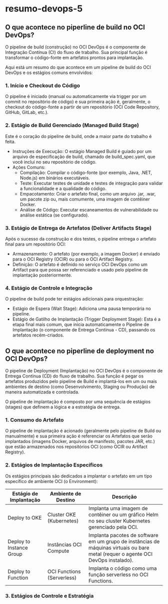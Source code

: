 # resumo-devops-5

## O que acontece no piperline de build no OCI DevOps?

O pipeline de build (construção) no OCI DevOps é o componente de Integração Contínua (CI) do fluxo de trabalho. Sua principal função é transformar o código-fonte em artefatos prontos para implantação.

Aqui está um resumo do que acontece em um pipeline de build do OCI DevOps e os estágios comuns envolvidos:

### 1. Início e Checkout do Código

O pipeline é iniciado (manual ou automaticamente via trigger por um commit no repositório de código) e sua primeira ação é, geralmente, o checkout do código-fonte a partir de um repositório (OCI Code Repository, GitHub, GitLab, etc.).

### 2. Estágio de Build Gerenciado (Managed Build Stage)

Este é o coração do pipeline de build, onde a maior parte do trabalho é feita.

- Instruções de Execução: O estágio Managed Build é guiado por um arquivo de especificação de build, chamado de build_spec.yaml, que você inclui no seu repositório de código.
- Ações Comuns:
   - Compilação: Compilar o código-fonte (por exemplo, Java, .NET, Node.js) em binários executáveis.
   - Teste: Executar testes de unidade e testes de integração para validar a funcionalidade e a qualidade do código.
   - Empacotamento: Criar o artefato final, como um arquivo .jar, .war, um pacote zip ou, mais comumente, uma imagem de contêiner Docker.
   - Análise de Código: Executar escaneamentos de vulnerabilidade ou análise estática (se configurado).

 ### 3. Estágio de Entrega de Artefatos (Deliver Artifacts Stage)

 Após o sucesso da construção e dos testes, o pipeline entrega o artefato final para um repositório OCI:

 - Armazenamento: O artefato (por exemplo, a imagem Docker) é enviado para o OCI Registry (OCIR) ou para o OCI Artifact Registry.
 - Definição: O artefato é definido no serviço OCI DevOps como um Artifact para que possa ser referenciado e usado pelo pipeline de implantação posteriormente.

### 4. Estágio de Controle e Integração

O pipeline de build pode ter estágios adicionais para orquestração:

- Estágio de Espera (Wait Stage): Adiciona uma pausa temporária no pipeline.
- Estágio de Gatilho de Implantação (Trigger Deployment Stage): Esta é a etapa final mais comum, que inicia automaticamente o Pipeline de Implantação (o componente de Entrega Contínua - CD), passando os artefatos recém-criados.

## O que acontece no piperline de deployment no OCI DevOps?

O pipeline de Deployment (Implantação) no OCI DevOps é o componente de Entrega Contínua (CD) do fluxo de trabalho. Sua função é pegar os artefatos produzidos pelo pipeline de Build e implantá-los em um ou mais ambientes de destino (como Desenvolvimento, Staging ou Produção) de maneira automatizada e controlada.

O pipeline de implantação é composto por uma sequência de estágios (stages) que definem a lógica e a estratégia de entrega.

### 1. Consumo do Artefato

O pipeline de implantação é acionado (geralmente pelo pipeline de Build ou manualmente) e sua primeira ação é referenciar os Artefatos que serão implantados (imagens Docker, arquivos de manifesto, pacotes JAR, etc.) que estão armazenados nos repositórios OCI (como OCIR ou Artifact Registry).

### 2. Estágios de Implantação Específicos

Os estágios principais são dedicados a implantar o artefato em um tipo específico de ambiente OCI (o Environment):

| Estágio de Implantação | Ambiente de Destino | Descrição |
|------------------------|---------------------|-----------|
| Deploy to OKE | Cluster OKE (Kubernetes) | Implanta uma imagem de contêiner ou um gráfico Helm no seu cluster Kubernetes gerenciado pela OCI.|
| Deploy to Instance Group | Instâncias OCI Compute | Implanta pacotes de software em um grupo de instâncias de máquinas virtuais ou bare metal (requer o agente OCI DevOps instalado).| 
| Deploy to Function | OCI Functions (Serverless) | Implanta o código como uma função serverless no OCI Functions.| 

### 3. Estágios de Controle e Estratégia

